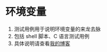 # 环境变量

1. 测试用例用于说明环境变量的来龙去脉
2. 包括 shell 脚本、C 语言测试用例
3. 具体说明请查看[我的博客](https://www.zhyingkun.com/markdown/environ/)
